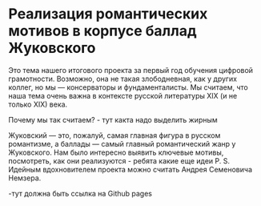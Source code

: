 # Реализация романтических мотивов в корпусе баллад Жуковского

Это тема нашего итогового проекта за первый год обучения цифровой грамотности. Возможно, она не такая злободневная, как у других коллег, но мы — консерваторы и фундаменталисты. Мы считаем, что наша тема очень важна в контексте русской литературы XIX (и не только XIX) века.

Почему мы так считаем? - тут какта надо выделить жирным

Жуковский — это, пожалуй, самая главная фигура в русском романтизме, а баллады — самый главный романтический жанр у Жуковского. Нам было интересно выявить ключевые мотивы, посмотреть, как они реализуются - ребята какие еще идеи
P. S. Идейным вдохновителем проекта можно считать Андрея Семеновича Немзера.

-тут должна быть ссылка на Github pages


